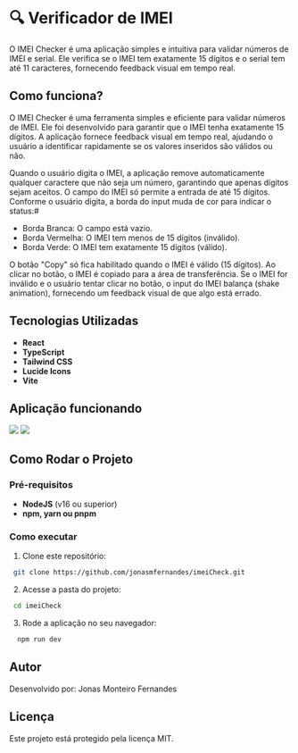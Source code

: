 # 🔍 Verificador de IMEI

O IMEI Checker é uma aplicação simples e intuitiva para validar números de IMEI e serial. Ele verifica se o IMEI tem exatamente 15 dígitos e o serial tem até 11 caracteres, fornecendo feedback visual em tempo real.

## Como funciona?

O IMEI Checker é uma ferramenta simples e eficiente para validar números de IMEI. Ele foi desenvolvido para garantir que o IMEI tenha exatamente 15 dígitos. A aplicação fornece feedback visual em tempo real, ajudando o usuário a identificar rapidamente se os valores inseridos são válidos ou não.

Quando o usuário digita o IMEI, a aplicação remove automaticamente qualquer caractere que não seja um número, garantindo que apenas dígitos sejam aceitos. O campo do IMEI só permite a entrada de até 15 dígitos. Conforme o usuário digita, a borda do input muda de cor para indicar o status:#

- Borda Branca: O campo está vazio.
- Borda Vermelha: O IMEI tem menos de 15 dígitos (inválido).
- Borda Verde: O IMEI tem exatamente 15 dígitos (válido).

O botão "Copy" só fica habilitado quando o IMEI é válido (15 dígitos). Ao clicar no botão, o IMEI é copiado para a área de transferência. Se o IMEI for inválido e o usuário tentar clicar no botão, o input do IMEI balança (shake animation), fornecendo um feedback visual de que algo está errado.

## Tecnologias Utilizadas
- **React**
- **TypeScript**
- **Tailwind CSS**
- **Lucide Icons**
- **Vite**

  
## Aplicação funcionando

<img src="../imeiCheck/src/assets/correctValidation.png">
<img src="../imeiCheck/src/assets/errorValidation.png">

## Como Rodar o Projeto

### Pré-requisitos
- **NodeJS** (v16 ou superior)
- **npm, yarn ou pnpm** 

### Como executar
1. Clone este repositório:
  ```bash
   git clone https://github.com/jonasmfernandes/imeiCheck.git
  ```
2. Acesse a pasta do projeto:
  ```bash
   cd imeiCheck
  ```
3. Rode a aplicação no seu navegador:
```bash
  npm run dev
```

## Autor 
Desenvolvido por: Jonas Monteiro Fernandes

## Licença
Este projeto está protegido pela licença MIT.